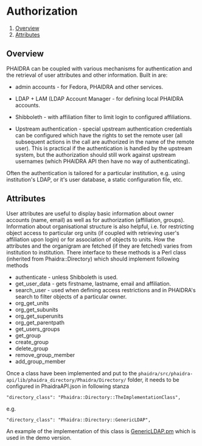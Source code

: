 # Authorization
1. [Overview](#overview)
2. [Attributes](#attributes)

## Overview

PHAIDRA can be coupled with various mechanisms for authentication and the retrieval of user attributes and other information. Built in are:

* admin accounts - for Fedora, PHAIDRA and other services.

* LDAP + LAM (LDAP Account Manager - for defining local PHAIDRA accounts.

* Shibboleth - with affiliation filter to limit login to configured affiliations.

* Upstream authentication - special upstream authentication credentials can be configured which have the rights to set the remote user (all subsequent actions in the call are authorized in the name of the remote user). This is practical if the authentication is handled by the upstream system, but the authorization should still work against upstream usernames (which PHAIDRA API then have no way of authenticating).

Often the authentication is tailored for a particular institution, e.g. using institution's LDAP, or it's user database, a static configuration file, etc.

## Attributes

User attributes are useful to display basic information about owner accounts (name, email) as well as for authorization (affiliation, groups). Information about organisational structure is also helpful, i.e. for restricting object access to particular org units (if coupled with retrieving user's affiliation upon login) or for association of objects to units. How the attributes and the organigram are fetched (if they are fetched) varies from institution to institution. There interface to these methods is a Perl class (inherited from Phaidra::Directory) which should implement following methods

* authenticate - unless Shibboleth is used.
* get_user_data - gets firstname, lastname, email and affiliation.
* search_user - used when defining access restrictions and in PHAIDRA's search to filter objects of a particular owner.
* org_get_units
* org_get_subunits
* org_get_superunits
* org_get_parentpath
* get_users_groups
* get_group
* create_group
* delete_group
* remove_group_member
* add_group_member

Once a class have been implemented and put to the `phaidra/src/phaidra-api/lib/phaidra_directory/Phaidra/Directory/` folder, it needs to be configured in PhaidraAPI.json in following stanza
```
"directory_class": "Phaidra::Directory::TheImplementationClass",
```
e.g.
```
"directory_class": "Phaidra::Directory::GenericLDAP",
```

An example of the implementation of this class is <a href="https://github.com/phaidra/phaidra/blob/main/src/phaidra-api/lib/phaidra_directory/Phaidra/Directory/GenericLDAP.pm" target="_blank">GenericLDAP.pm</a> which is used in the demo version.
